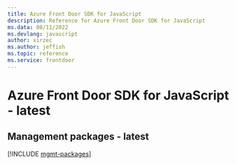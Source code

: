 ```yaml
---
title: Azure Front Door SDK for JavaScript
description: Reference for Azure Front Door SDK for JavaScript
ms.data: 08/11/2022
ms.devlang: javascript
author: xirzec
ms.author: jeffish
ms.topic: reference
ms.service: frontdoor
---
```

# Azure Front Door SDK for JavaScript - latest

## Management packages - latest
[!INCLUDE [mgmt-packages](front-door-mgmt-index.md)]